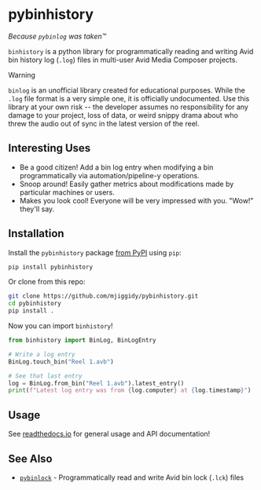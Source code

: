 # pybinhistory

*Because `pybinlog` was taken™*

`binhistory` is a python library for programmatically reading and writing Avid bin history log (`.log`) files in 
multi-user Avid Media Composer projects.

>[!WARNING]
> `binlog` is an unofficial library created for educational purposes.  While the ``.log`` file format
>is a very simple one, it is officially undocumented. Use this library at your own risk -- the developer assumes
>no responsibility for any damage to your project, loss of data, or weird snippy drama about who threw the audio
>out of sync in the latest version of the reel.

## Interesting Uses

- Be a good citizen!  Add a bin log entry when modifying a bin programmatically via automation/pipeline-y operations.
- Snoop around!  Easily gather metrics about modifications made by particular machines or users.
- Makes you look cool!  Everyone will be very impressed with you.  "Wow!" they'll say.

## Installation

Install the `pybinhistory` package [from PyPI](https://pypi.org/project/pybinhistory/) using `pip`:

```bash
pip install pybinhistory
```

Or clone from this repo:

```bash
git clone https://github.com/mjiggidy/pybinhistory.git
cd pybinhistory
pip install .
```

Now you can import `binhistory`!

```python
from binhistory import BinLog, BinLogEntry

# Write a log entry
BinLog.touch_bin("Reel 1.avb")

# See that last entry
log = BinLog.from_bin("Reel 1.avb").latest_entry()
print(f"Latest log entry was from {log.computer} at {log.timestamp}")
```

## Usage

See [readthedocs.io](https://pybinhistory.readthedocs.io) for general usage and API documentation!

## See Also
- [`pybinlock`](https://github.com/mjiggidy/pybinlock) - Programmatically read and write Avid bin lock (`.lck`) files
